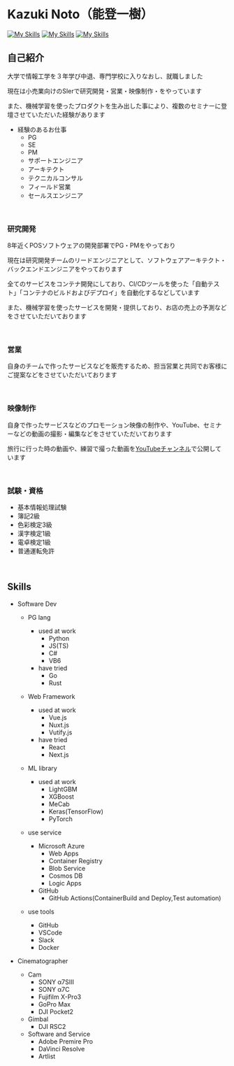 # Kazuki Noto（能登一樹）

[![My Skills](https://skillicons.dev/icons?i=py,cs,vue,js,html,md,graphql)](https://skillicons.dev)
[![My Skills](https://skillicons.dev/icons?i=azure,docker,github,githubactions,vscode,xd,raspberrypi)](https://skillicons.dev)
[![My Skills](https://skillicons.dev/icons?i=twitter,instagram,discord,pr,au,ae,ps,ai)](https://skillicons.dev)


## 自己紹介

大学で情報工学を３年学び中退、専門学校に入りなおし、就職しました

現在は小売業向けのSIerで研究開発・営業・映像制作・をやっています

また、機械学習を使ったプロダクトを生み出した事により、複数のセミナーに登壇させていただいた経験があります

- 経験のあるお仕事
  - PG
  - SE
  - PM
  - サポートエンジニア
  - アーキテクト
  - テクニカルコンサル
  - フィールド営業
  - セールスエンジニア

<br>

### 研究開発

8年近くPOSソフトウェアの開発部署でPG・PMをやっており

現在は研究開発チームのリードエンジニアとして、ソフトウェアアーキテクト・バックエンドエンジニアをやっております

全てのサービスをコンテナ開発にしており、CI/CDツールを使った「自動テスト」「コンテナのビルドおよびデプロイ」を自動化するなどしています

また、機械学習を使ったサービスを開発・提供しており、お店の売上の予測などをさせていただいております

<br>

### 営業

自身のチームで作ったサービスなどを販売するため、担当営業と共同でお客様にご提案などをさせていただいております

<br>

### 映像制作
自身で作ったサービスなどのプロモーション映像の制作や、YouTube、セミナーなどの動画の撮影・編集などをさせていただいております

旅行に行った時の動画や、練習で撮った動画を[YouTubeチャンネル](https://www.youtube.com/channel/UCQk7iY-N8gjHIUBLSXzo8lQ)で公開しています

<br>

### 試験・資格
- 基本情報処理試験
- 簿記2級
- 色彩検定3級
- 漢字検定1級
- 電卓検定1級
- 普通運転免許

<br>

## Skills
- Software Dev

  - PG lang
    - used at work
      - Python
      - JS(TS)
      - C#
      - VB6
    - have tried
      - Go
      - Rust

  - Web Framework
    - used at work
      - Vue.js
      - Nuxt.js
      - Vutify.js
    - have tried
      - React
      - Next.js

  - ML library
    - used at work
      - LightGBM
      - XGBoost
      - MeCab
      - Keras(TensorFlow)
      - PyTorch

  - use service
    - Microsoft Azure
      - Web Apps
      - Container Registry
      - Blob Service
      - Cosmos DB
      - Logic Apps
    - GitHub
      - GitHub Actions(ContainerBuild and Deploy,Test automation)

  - use tools
    - GitHub
    - VSCode
    - Slack
    - Docker

- Cinematographer
  - Cam
    - SONY α7SⅢ
    - SONY α7C
    - Fujifilm X-Pro3
    - GoPro Max
    - DJI Pocket2
  - Gimbal
    - DJI RSC2
  - Software and Service
    - Adobe Premire Pro
    - DaVinci Resolve
    - Artlist
